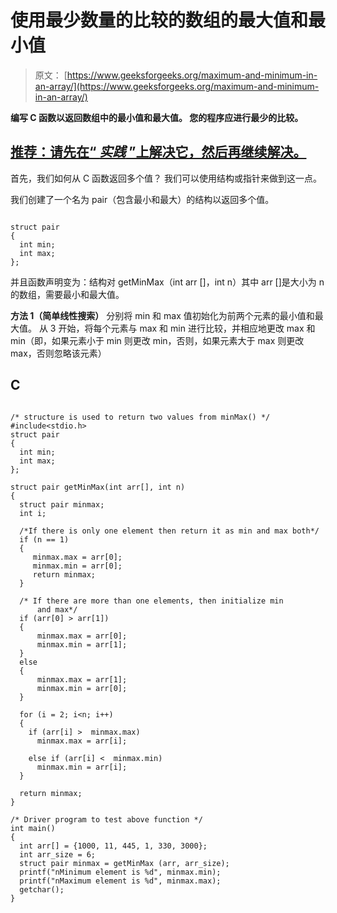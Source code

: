 # 使用最少数量的比较的数组的最大值和最小值

> 原文： [https://www.geeksforgeeks.org/maximum-and-minimum-in-an-array/](https://www.geeksforgeeks.org/maximum-and-minimum-in-an-array/)

**编写 C 函数以返回数组中的最小值和最大值。 您的程序应进行最少的比较。**

## [推荐：请先在“ ***<u>实践</u>*** ”上解决它，然后再继续解决。](https://practice.geeksforgeeks.org/problems/middle-of-three/0)

首先，我们如何从 C 函数返回多个值？ 我们可以使用结构或指针来做到这一点。

我们创建了一个名为 pair（包含最小和最大）的结构以返回多个值。

```

struct pair  
{ 
  int min; 
  int max; 
};   

```

并且函数声明变为：结构对 getMinMax（int arr []，int n）其中 arr []是大小为 n 的数组，需要最小和最大值。

**方法 1（简单线性搜索）**
分别将 min 和 max 值初始化为前两个元素的最小值和最大值。 从 3 开始，将每个元素与 max 和 min 进行比较，并相应地更改 max 和 min（即，如果元素小于 min 则更改 min，否则，如果元素大于 max 则更改 max，否则忽略该元素）

## C

```

/* structure is used to return two values from minMax() */
#include<stdio.h> 
struct pair  
{ 
  int min; 
  int max; 
};   

struct pair getMinMax(int arr[], int n) 
{ 
  struct pair minmax;      
  int i; 

  /*If there is only one element then return it as min and max both*/
  if (n == 1) 
  { 
     minmax.max = arr[0]; 
     minmax.min = arr[0];      
     return minmax; 
  }     

  /* If there are more than one elements, then initialize min  
      and max*/
  if (arr[0] > arr[1])   
  { 
      minmax.max = arr[0]; 
      minmax.min = arr[1]; 
  }   
  else
  { 
      minmax.max = arr[1]; 
      minmax.min = arr[0]; 
  }     

  for (i = 2; i<n; i++) 
  { 
    if (arr[i] >  minmax.max)       
      minmax.max = arr[i]; 

    else if (arr[i] <  minmax.min)       
      minmax.min = arr[i]; 
  } 

  return minmax; 
} 

/* Driver program to test above function */
int main() 
{ 
  int arr[] = {1000, 11, 445, 1, 330, 3000}; 
  int arr_size = 6; 
  struct pair minmax = getMinMax (arr, arr_size); 
  printf("nMinimum element is %d", minmax.min); 
  printf("nMaximum element is %d", minmax.max); 
  getchar(); 
}   

```
